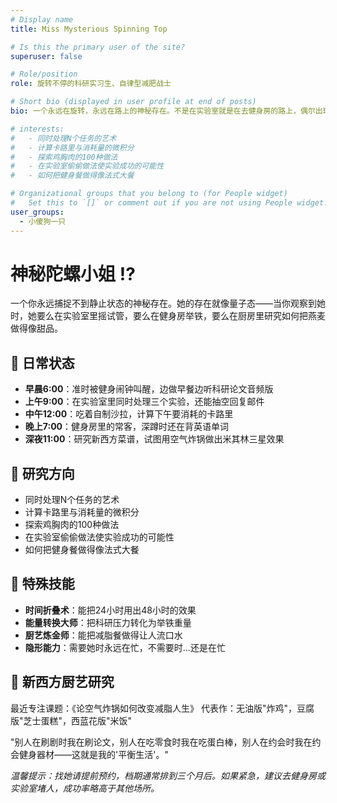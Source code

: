 ```yaml
---
# Display name
title: Miss Mysterious Spinning Top

# Is this the primary user of the site?
superuser: false

# Role/position
role: 旋转不停的科研实习生、自律型减肥战士

# Short bio (displayed in user profile at end of posts)
bio: 一个永远在旋转，永远在路上的神秘存在。不是在实验室就是在去健身房的路上，偶尔出现在厨房制造惊喜（或者惊吓）。

# interests:
#   - 同时处理N个任务的艺术
#   - 计算卡路里与消耗量的微积分
#   - 探索鸡胸肉的100种做法
#   - 在实验室偷偷做法使实验成功的可能性
#   - 如何把健身餐做得像法式大餐

# Organizational groups that you belong to (for People widget)
#   Set this to `[]` or comment out if you are not using People widget.
user_groups:
  - 小傻狗一只
---
```


# 神秘陀螺小姐 ⁉️

一个你永远捕捉不到静止状态的神秘存在。她的存在就像量子态——当你观察到她时，她要么在实验室里摇试管，要么在健身房举铁，要么在厨房里研究如何把燕麦做得像甜品。

## 🎯 日常状态

- **早晨6:00**：准时被健身闹钟叫醒，边做早餐边听科研论文音频版
- **上午9:00**：在实验室里同时处理三个实验，还能抽空回复邮件
- **中午12:00**：吃着自制沙拉，计算下午要消耗的卡路里
- **晚上7:00**：健身房里的常客，深蹲时还在背英语单词
- **深夜11:00**：研究新西方菜谱，试图用空气炸锅做出米其林三星效果

## 🔬 研究方向
- 同时处理N个任务的艺术
- 计算卡路里与消耗量的微积分
- 探索鸡胸肉的100种做法
- 在实验室偷偷做法使实验成功的可能性
- 如何把健身餐做得像法式大餐

## 🌟 特殊技能

- **时间折叠术**：能把24小时用出48小时的效果
- **能量转换大师**：把科研压力转化为举铁重量
- **厨艺炼金师**：能把减脂餐做得让人流口水
- **隐形能力**：需要她时永远在忙，不需要时...还是在忙

## 🍳 新西方厨艺研究

最近专注课题：《论空气炸锅如何改变减脂人生》
代表作：无油版"炸鸡"，豆腐版"芝士蛋糕"，西蓝花版"米饭"

"别人在刷剧时我在刷论文，别人在吃零食时我在吃蛋白棒，别人在约会时我在约会健身器材——这就是我的'平衡生活'。"

*温馨提示：找她请提前预约，档期通常排到三个月后。如果紧急，建议去健身房或实验室堵人，成功率略高于其他场所。*
